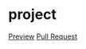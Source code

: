 # project
[Preview](https://alexandra-protyanova.github.io/project/)
[Pull Request](https://github.com/alexandra-protyanova/project/pull/1/files)